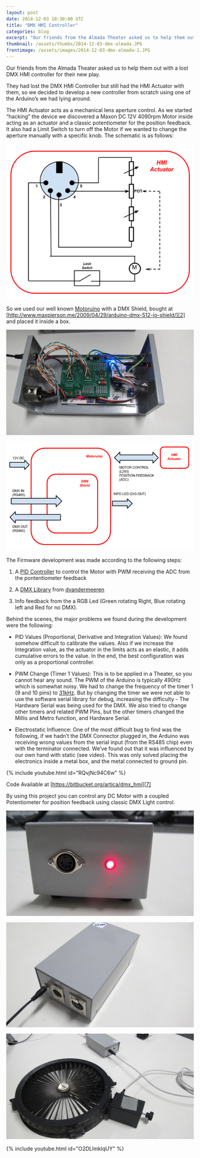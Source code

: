 ```yaml
---
layout: post
date: 2014-12-03 10:30:00 UTC
title: "DMX HMI Controller"
categories: blog
excerpt: "Our friends from the Almada Theater asked us to help them out with a lost DMX HMI controller for their new play."
thumbnail: /assets/thumbs/2014-12-03-dmx-almada.JPG
frontimage: /assets/images/2014-12-03-dmx-almada-1.JPG
---
```


Our friends from the Almada Theater asked us to help them out with a lost DMX HMI controller for their new play.

They had lost the DMX HMI Controller but still had the HMI Actuator with them, so we decided to develop a new controller from scratch using one of the Arduino’s we had lying around.

The HMI Actuator acts as a mechanical lens aperture control. As we started “hacking” the device we discovered a Maxon DC 12V 4090rpm Motor inside acting as an actuator and a classic potentiometer for the position feedback. It also had a Limit Switch to turn off the Motor if we wanted to change the aperture manually with a specific knob. The schematic is as follows:

![](/assets/images/2014-12-03-dmx-almada-5.jpg)

So we used our well known [Motoruino][1] with a DMX Shield, bought at [http://www.maxpierson.me/2009/04/29/arduino-dmx-512-io-shield/][2] and placed it inside a box.

![](/assets/images/2014-12-03-dmx-almada-1.JPG)

![](/assets/images/2014-12-03-dmx-almada-6.JPG)

The Firmware development was made according to the following steps:
1. A [PID Controller][3] to control the Motor with PWM receiving the ADC from the pontentiometer feedback

2. A [DMX Library][4] from [dvandermeeren][5]

3. Info feedback from the a RGB Led (Green rotating Right, Blue rotating left and Red for no DMX).

Behind the scenes, the major problems we found during the development were the following:

- PID Values (Proportional, Derivative and Integration Values):
We found somehow difficult to calibrate the values. Also if we increase the Integration value, as the actuator in the limits acts as an elastic, it adds cumulative errors to the value. In the end, the best configuration was only as a proportional controller.

- PWM Change (Timer 1 Values):
This is to be applied in a Theater, so you cannot hear any sound. The PWM of the Arduino is typically 490Hz which is somewhat noisy. 
We had to change the frequency of the timer 1 (9 and 10 pins) to [31kHz][6]. 
But by changing the timer we were not able to use the software serial library for debug, increasing the difficulty - The Hardware Serial was being used for the DMX. We also tried to change other timers and related PWM Pins, but the other timers changed the Millis and Metro function, and Hardware Serial.

- Electrostatic Influence:
One of the most difficult bug to find was the following, if we hadn’t the DMX Connector plugged in, the Arduino was receiving wrong values from the serial input (from the RS485 chip) even with the terminator connected. We’ve found out that it was influenced by our own hand with static (see video). This was only solved placing the electronics inside a metal box, and the metal connected to ground pin.

{% include youtube.html id="RQvjNc94C6w" %}

Code Available at [https://bitbucket.org/artica/dmx_hmi][7]

By using this project you can control any DC Motor with a coupled Potentiometer for position feedback using classic DMX Light control.

![](/assets/images/2014-12-03-dmx-almada-2.JPG)

![](/assets/images/2014-12-03-dmx-almada-3.JPG)

![](/assets/images/2014-12-03-dmx-almada-4.JPG)

{% include youtube.html id="O2DLlmklqUY" %}

[1]: http://www.guibot.pt/motoruino/
[2]: http://www.maxpierson.me/2009/04/29/arduino-dmx-512-io-shield/
[3]: https://www.udacity.com/course/viewer#!/c-cs373/l-48743150/e-48728346/m-48271914
[4]: http://sourceforge.net/p/dmxlibraryforar/wiki/Home/
[5]: http://sourceforge.net/u/dvandermeeren/profile/
[6]: http://playground.arduino.cc/Code/PwmFrequency
[7]: https://bitbucket.org/artica/dmx_hmi